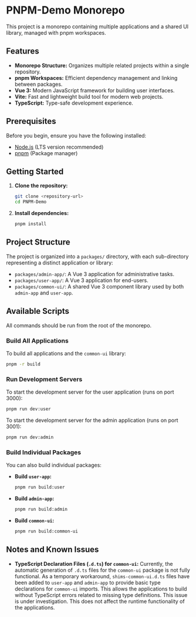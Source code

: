 # PNPM-Demo Monorepo

This project is a monorepo containing multiple applications and a shared UI library, managed with pnpm workspaces.

## Features

* **Monorepo Structure:** Organizes multiple related projects within a single repository.
* **pnpm Workspaces:** Efficient dependency management and linking between packages.
* **Vue 3:** Modern JavaScript framework for building user interfaces.
* **Vite:** Fast and lightweight build tool for modern web projects.
* **TypeScript:** Type-safe development experience.

## Prerequisites

Before you begin, ensure you have the following installed:

* [Node.js](https://nodejs.org/en/) (LTS version recommended)
* [pnpm](https://pnpm.io/installation) (Package manager)

## Getting Started

1. **Clone the repository:**

    ```bash
    git clone <repository-url>
    cd PNPM-Demo
    ```

2. **Install dependencies:**

    ```bash
    pnpm install
    ```

## Project Structure

The project is organized into a `packages/` directory, with each sub-directory representing a distinct application or library:

* `packages/admin-app/`: A Vue 3 application for administrative tasks.
* `packages/user-app/`: A Vue 3 application for end-users.
* `packages/common-ui/`: A shared Vue 3 component library used by both `admin-app` and `user-app`.

## Available Scripts

All commands should be run from the root of the monorepo.

### Build All Applications

To build all applications and the `common-ui` library:

```bash
pnpm -r build
```

### Run Development Servers

To start the development server for the user application (runs on port 3000):

```bash
pnpm run dev:user
```

To start the development server for the admin application (runs on port 3001):

```bash
pnpm run dev:admin
```

### Build Individual Packages

You can also build individual packages:

* **Build `user-app`:**

    ```bash
    pnpm run build:user
    ```

* **Build `admin-app`:**

    ```bash
    pnpm run build:admin
    ```

* **Build `common-ui`:**

    ```bash
    pnpm run build:common-ui
    ```

## Notes and Known Issues

* **TypeScript Declaration Files (`.d.ts`) for `common-ui`:** Currently, the automatic generation of `.d.ts` files for the `common-ui` package is not fully functional. As a temporary workaround, `shims-common-ui.d.ts` files have been added to `user-app` and `admin-app` to provide basic type declarations for `common-ui` imports. This allows the applications to build without TypeScript errors related to missing type definitions. This issue is under investigation. This does not affect the runtime functionality of the applications.
